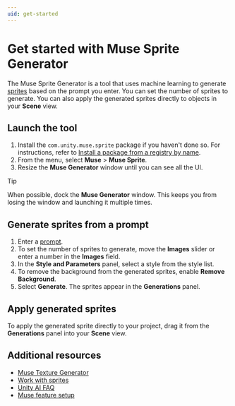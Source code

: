 ```yaml
---
uid: get-started
---
```


# Get started with Muse Sprite Generator

The Muse Sprite Generator is a tool that uses machine learning to generate [sprites](https://docs.unity3d.com/Manual/Sprites.html) based on the prompt you enter. You can set the number of sprites to generate. You can also apply the generated sprites directly to objects in your **Scene** view.

## Launch the tool

1. Install the `com.unity.muse.sprite` package if you haven't done so. For instructions, refer to [Install a package from a registry by name](https://docs.unity3d.com/Manual/upm-ui-quick.html).
1. From the menu, select **Muse** > **Muse Sprite**.
1. Resize the **Muse Generator** window until you can see all the UI.

> [!TIP]
> When possible, dock the **Muse Generator** window. This keeps you from losing the window and launching it multiple times.

## Generate sprites from a prompt

1. Enter a [prompt](xref:write-prompt).
1. To set the number of sprites to generate, move the **Images** slider or enter a number in the **Images** field.
1. In the **Style and Parameters** panel, select a style from the style list.
1. To remove the background from the generated sprites, enable **Remove Background**.
1. Select **Generate**. The sprites appear in the **Generations** panel.

## Apply generated sprites

To apply the generated sprite directly to your project, drag it from the **Generations** panel into your **Scene** view.

## Additional resources

* [Muse Texture Generator](https://docs.unity3d.com/Packages/com.unity.muse.texture@latest)
* [Work with sprites](https://docs.unity3d.com/Manual/Sprites.html)
* [Unity AI FAQ](https://unity.com/ai/faq)
* [Muse feature setup](https://unity.com/products/muse/onboarding)